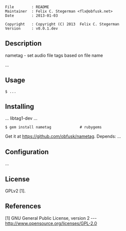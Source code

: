 <!-- \{{{1 -->

    File        : README
    Maintainer  : Felix C. Stegerman <flx@obfusk.net>
    Date        : 2013-01-03

    Copyright   : Copyright (C) 2013  Felix C. Stegerman
    Version     : v0.0.1.dev

<!-- }}}1 -->

## Description
<!-- \{{{1 -->

  nametag - set audio file tags based on file name

  ...

<!-- }}}1 -->

## Usage
<!-- \{{{1 -->

    $ ...

<!-- }}}1 -->

## Installing
<!-- \{{{1 -->

  ... libtag1-dev ...

    $ gem install nametag             # rubygems

  Get it at https://github.com/obfusk/nametag.  Depends: ...

<!-- }}}1 -->

## Configuration
<!-- \{{{1 -->

...

<!-- }}}1 -->

## License
<!-- \{{{1 -->

  GPLv2 [1].

<!-- }}}1 -->

## References
<!-- \{{{1 -->

  [1] GNU General Public License, version 2
  --- http://www.opensource.org/licenses/GPL-2.0

<!-- }}}1 -->

<!-- vim: set tw=70 sw=2 sts=2 et fdm=marker : -->
